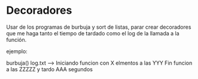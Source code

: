 # Decoradores

Usar de los programas de burbuja y sort de listas, parar crear decoradores que
me haga tanto el tiempo de tardado como el log de la llamada a la función.


ejemplo: 

burbuja()
  log.txt --> Iniciando funcion con X elmentos a las YYY 
              Fin funcion a las ZZZZZ y tardo AAA segundos
            
